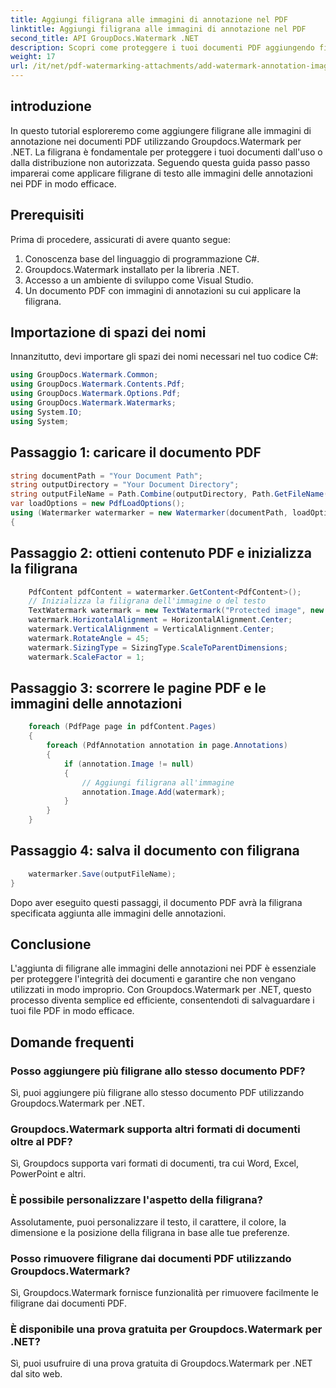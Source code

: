 ```yaml
---
title: Aggiungi filigrana alle immagini di annotazione nel PDF
linktitle: Aggiungi filigrana alle immagini di annotazione nel PDF
second_title: API GroupDocs.Watermark .NET
description: Scopri come proteggere i tuoi documenti PDF aggiungendo filigrane alle immagini delle annotazioni utilizzando Groupdocs.Watermark per .NET.
weight: 17
url: /it/net/pdf-watermarking-attachments/add-watermark-annotation-images-pdf/
---
```

## introduzione
In questo tutorial esploreremo come aggiungere filigrane alle immagini di annotazione nei documenti PDF utilizzando Groupdocs.Watermark per .NET. La filigrana è fondamentale per proteggere i tuoi documenti dall'uso o dalla distribuzione non autorizzata. Seguendo questa guida passo passo imparerai come applicare filigrane di testo alle immagini delle annotazioni nei PDF in modo efficace.
## Prerequisiti
Prima di procedere, assicurati di avere quanto segue:
1. Conoscenza base del linguaggio di programmazione C#.
2. Groupdocs.Watermark installato per la libreria .NET.
3. Accesso a un ambiente di sviluppo come Visual Studio.
4. Un documento PDF con immagini di annotazioni su cui applicare la filigrana.

## Importazione di spazi dei nomi
Innanzitutto, devi importare gli spazi dei nomi necessari nel tuo codice C#:
```csharp
using GroupDocs.Watermark.Common;
using GroupDocs.Watermark.Contents.Pdf;
using GroupDocs.Watermark.Options.Pdf;
using GroupDocs.Watermark.Watermarks;
using System.IO;
using System;
```
## Passaggio 1: caricare il documento PDF
```csharp
string documentPath = "Your Document Path";
string outputDirectory = "Your Document Directory";
string outputFileName = Path.Combine(outputDirectory, Path.GetFileName(documentPath));
var loadOptions = new PdfLoadOptions();
using (Watermarker watermarker = new Watermarker(documentPath, loadOptions))
{
```
## Passaggio 2: ottieni contenuto PDF e inizializza la filigrana
```csharp
    PdfContent pdfContent = watermarker.GetContent<PdfContent>();
    // Inizializza la filigrana dell'immagine o del testo
    TextWatermark watermark = new TextWatermark("Protected image", new Font("Arial", 8));
    watermark.HorizontalAlignment = HorizontalAlignment.Center;
    watermark.VerticalAlignment = VerticalAlignment.Center;
    watermark.RotateAngle = 45;
    watermark.SizingType = SizingType.ScaleToParentDimensions;
    watermark.ScaleFactor = 1;
```
## Passaggio 3: scorrere le pagine PDF e le immagini delle annotazioni
```csharp
    foreach (PdfPage page in pdfContent.Pages)
    {
        foreach (PdfAnnotation annotation in page.Annotations)
        {
            if (annotation.Image != null)
            {
                // Aggiungi filigrana all'immagine
                annotation.Image.Add(watermark);
            }
        }
    }
```
## Passaggio 4: salva il documento con filigrana
```csharp
    watermarker.Save(outputFileName);
}
```
Dopo aver eseguito questi passaggi, il documento PDF avrà la filigrana specificata aggiunta alle immagini delle annotazioni.

## Conclusione
L'aggiunta di filigrane alle immagini delle annotazioni nei PDF è essenziale per proteggere l'integrità dei documenti e garantire che non vengano utilizzati in modo improprio. Con Groupdocs.Watermark per .NET, questo processo diventa semplice ed efficiente, consentendoti di salvaguardare i tuoi file PDF in modo efficace.
## Domande frequenti
### Posso aggiungere più filigrane allo stesso documento PDF?
Sì, puoi aggiungere più filigrane allo stesso documento PDF utilizzando Groupdocs.Watermark per .NET.
### Groupdocs.Watermark supporta altri formati di documenti oltre al PDF?
Sì, Groupdocs supporta vari formati di documenti, tra cui Word, Excel, PowerPoint e altri.
### È possibile personalizzare l'aspetto della filigrana?
Assolutamente, puoi personalizzare il testo, il carattere, il colore, la dimensione e la posizione della filigrana in base alle tue preferenze.
### Posso rimuovere filigrane dai documenti PDF utilizzando Groupdocs.Watermark?
Sì, Groupdocs.Watermark fornisce funzionalità per rimuovere facilmente le filigrane dai documenti PDF.
### È disponibile una prova gratuita per Groupdocs.Watermark per .NET?
Sì, puoi usufruire di una prova gratuita di Groupdocs.Watermark per .NET dal sito web.
